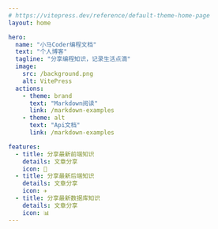 ```yaml
---
# https://vitepress.dev/reference/default-theme-home-page
layout: home

hero:
  name: "小马Coder编程文档"
  text: "个人博客"
  tagline: "分享编程知识，记录生活点滴"
  image:
    src: /background.png
    alt: VitePress
  actions:
    - theme: brand
      text: "Markdown阅读"
      link: /markdown-examples
    - theme: alt
      text: "Api文档"
      link: /markdown-examples

features:
  - title: 分享最新前端知识
    details: 文章分享
    icon: 🚀
  - title: 分享最新后端知识
    details: 文章分享
    icon: ✈️
  - title: 分享最新数据库知识
    details: 文章分享
    icon: 📊
---
```


